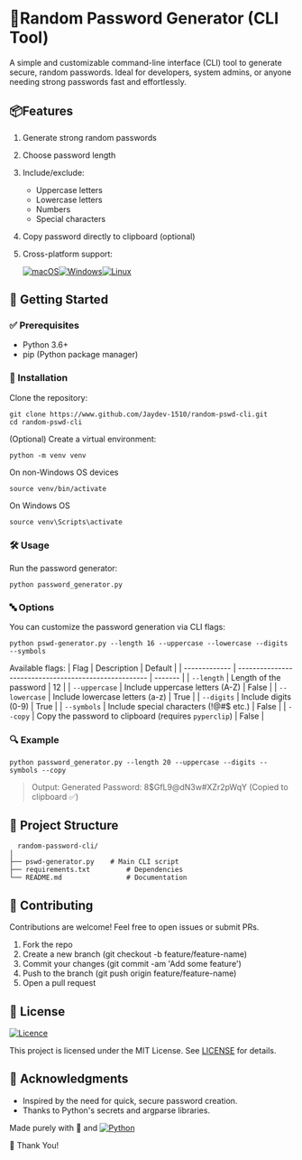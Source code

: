 # 🔐Random Password Generator (CLI Tool)

A simple and customizable command-line interface (CLI) tool to generate secure, random passwords. Ideal for developers, system admins, or anyone needing strong passwords fast and effortlessly.

## 📦Features

1. Generate strong random passwords
2. Choose password length
3. Include/exclude:
    - Uppercase letters
    - Lowercase letters
    - Numbers
    - Special characters
4. Copy password directly to clipboard (optional)
5. Cross-platform support:

    [![macOS](https://img.shields.io/badge/mac%20os-000000?style=for-the-badge&logo=macos&logoColor=F0F0F0)](https://www.apple.com/macos/macos-sequoia/)[![Windows](https://img.shields.io/badge/Windows-0078D6?style=for-the-badge&logo=windows&logoColor=white)](https://www.microsoft.com/windows)[![Linux](https://img.shields.io/badge/Linux-FCC624?style=for-the-badge&logo=linux&logoColor=black)](https://www.linux.org)


## 🚀 Getting Started

### ✅ Prerequisites

- Python 3.6+
- pip (Python package manager)

### 🔧 Installation

Clone the repository:

```
git clone https://www.github.com/Jaydev-1510/random-pswd-cli.git
cd random-pswd-cli
```

(Optional) Create a virtual environment:

```
python -m venv venv
```
On non-Windows OS devices
```
source venv/bin/activate
```
On Windows OS
```
source venv\Scripts\activate
```
### 🛠️ Usage

Run the password generator:
```
python password_generator.py
```

### 🔤 Options

You can customize the password generation via CLI flags:

```
python pswd-generator.py --length 16 --uppercase --lowercase --digits --symbols
```

Available flags:
| Flag          | Description                                           | Default |
| ------------- | ----------------------------------------------------- | ------- |
| `--length`    | Length of the password                                | 12      |
| `--uppercase` | Include uppercase letters (A-Z)                       | False   |
| `--lowercase` | Include lowercase letters (a-z)                       | True    |
| `--digits`    | Include digits (0-9)                                  | True    |
| `--symbols`   | Include special characters (!@#\$ etc.)               | False   |
| `--copy`      | Copy the password to clipboard (requires `pyperclip`) | False   |


### 🔍 Example
```
python password_generator.py --length 20 --uppercase --digits --symbols --copy
```
> Output: Generated Password: 8$GfL9@dN3w#XZr2pWqY (Copied to clipboard ✅)


## 📁 Project Structure

```
  random-password-cli/
│
├── pswd-generator.py    # Main CLI script
├── requirements.txt         # Dependencies
└── README.md                # Documentation
```


## 🤝 Contributing

Contributions are welcome! Feel free to open issues or submit PRs.

1. Fork the repo
2. Create a new branch (git checkout -b feature/feature-name)
3. Commit your changes (git commit -am 'Add some feature')
4. Push to the branch (git push origin feature/feature-name)
5. Open a pull request


## 📄 License

[![Licence](https://img.shields.io/github/license/Ileriayo/markdown-badges?style=for-the-badge)](./LICENSE)

This project is licensed under the MIT License. See [LICENSE](.LICENSE) for details.


## 🙌 Acknowledgments

- Inspired by the need for quick, secure password creation.
- Thanks to Python's secrets and argparse libraries.


Made purely with 🧠 and [![Python](https://img.shields.io/badge/python-3670A0?style=for-the-badge&logo=python&logoColor=ffdd54)](https://www.python.org)

💖 Thank You!